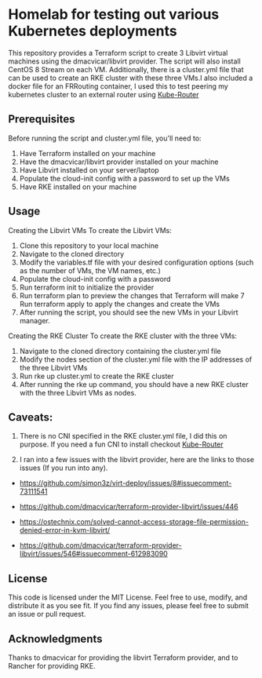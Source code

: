 # Homelab for testing out various Kubernetes deployments

This repository provides a Terraform script to create 3 Libvirt virtual machines using the dmacvicar/libvirt provider. The script will also install CentOS 8 Stream on each VM. Additionally, there is a cluster.yml file that can be used to create an RKE cluster with these three VMs.I also included a docker file for an FRRouting container, I used this to test peering my kubernetes cluster to an external router using [Kube-Router](https://github.com/cloudnativelabs/kube-router)

## Prerequisites
Before running the script and cluster.yml file, you'll need to:

1. Have Terraform installed on your machine
2. Have the dmacvicar/libvirt provider installed on your machine
3. Have Libvirt installed on your server/laptop
4. Populate the cloud-init config with a password to set up the VMs
5. Have RKE installed on your machine

## Usage
Creating the Libvirt VMs
To create the Libvirt VMs:

1. Clone this repository to your local machine
2. Navigate to the cloned directory
3. Modify the variables.tf file with your desired configuration options (such as the number of VMs, the VM names, etc.)
4. Populate the cloud-init config with a password
5. Run terraform init to initialize the provider
6. Run terraform plan to preview the changes that Terraform will make
7 Run terraform apply to apply the changes and create the VMs
8. After running the script, you should see the new VMs in your Libvirt manager.

Creating the RKE Cluster
To create the RKE cluster with the three VMs:

1. Navigate to the cloned directory containing the cluster.yml file
2. Modify the nodes section of the cluster.yml file with the IP addresses of the three Libvirt VMs
3. Run rke up cluster.yml to create the RKE cluster
4. After running the rke up command, you should have a new RKE cluster with the three Libvirt VMs as nodes.

## Caveats:

1. There is no CNI specified in the RKE cluster.yml file, I did this on purpose. If you need a fun CNI to install checkout [Kube-Router](https://github.com/cloudnativelabs/kube-router)

2. I ran into a few issues with the libvirt provider, here are the links to those issues (If you run into any).

* https://github.com/simon3z/virt-deploy/issues/8#issuecomment-73111541

* https://github.com/dmacvicar/terraform-provider-libvirt/issues/446

* https://ostechnix.com/solved-cannot-access-storage-file-permission-denied-error-in-kvm-libvirt/

* https://github.com/dmacvicar/terraform-provider-libvirt/issues/546#issuecomment-612983090



## License
This code is licensed under the MIT License. Feel free to use, modify, and distribute it as you see fit. If you find any issues, please feel free to submit an issue or pull request.

## Acknowledgments
Thanks to dmacvicar for providing the libvirt Terraform provider, and to Rancher for providing RKE.
